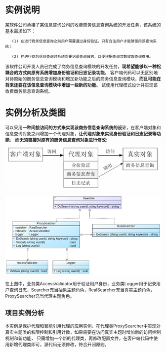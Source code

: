 # 实例说明
某软件公司承接了某信息咨询公司的收费商务信息查询系统的开发任务，该系统的基本需求如下：

       (1) 在进行商务信息查询之前用户需要通过身份验证，只有合法用户才能够使用该查询系统；

       (2) 在进行商务信息查询时系统需要记录查询日志，以便根据查询次数收取查询费用。

该软件公司开发人员已完成了商务信息查询模块的开发任务，**现希望能够以一种松耦合的方式向原有系统增加身份验证和日志记录功能**，
客户端代码可以无区别地对待原始的商务信息查询模块和增加新功能之后的商务信息查询模块，**而且可能在将来还要在该信息查询模块中增加一些新的功能**。
试使用代理模式设计并实现该收费商务信息查询系统。


# 实例分析及类图

可以采用**一种间接访问的方式来实现该商务信息查询系统的设计**，在客户端对象和信息查询对象之间增加一个代理对象，**让代理对象来实现身份验证和日志记录等功能**，
**而无须直接对原有的商务信息查询对象进行修改**:
![img.png](商务信息查询设计.png)

![img.png](商务信息结构图.png)

在上图中，业务类AccessValidator用于验证用户身份，业务类Logger用于记录用户查询日志，Searcher充当抽象主题角色，RealSearcher充当真实主题角色，ProxySearcher充当代理主题角色。


## 项目实例分析
本实例是保护代理和智能引用代理的应用实例，在代理类ProxySearcher中实现对真实主题类的权限控制和引用计数，如果需要在访问真实主题时增加新的访问控制机制和新功能，
只需增加一个新的代理类，再修改配置文件，在客户端代码中使用新增代理类即可，源代码无须修改，符合开闭原则。


















